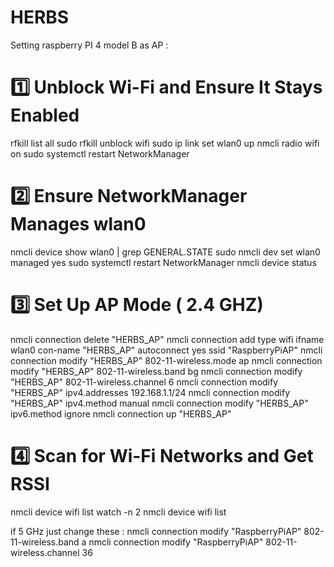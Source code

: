# HERBS

Setting raspberry PI 4 model B as AP :

# 1️⃣ Unblock Wi-Fi and Ensure It Stays Enabled
rfkill list all
sudo rfkill unblock wifi
sudo ip link set wlan0 up
nmcli radio wifi on
sudo systemctl restart NetworkManager

# 2️⃣ Ensure NetworkManager Manages wlan0
nmcli device show wlan0 | grep GENERAL.STATE
sudo nmcli dev set wlan0 managed yes
sudo systemctl restart NetworkManager
nmcli device status

# 3️⃣ Set Up AP Mode ( 2.4 GHZ)
nmcli connection delete "HERBS_AP"
nmcli connection add type wifi ifname wlan0 con-name "HERBS_AP" autoconnect yes ssid "RaspberryPiAP"
nmcli connection modify "HERBS_AP" 802-11-wireless.mode ap
nmcli connection modify "HERBS_AP" 802-11-wireless.band bg
nmcli connection modify "HERBS_AP" 802-11-wireless.channel 6
nmcli connection modify "HERBS_AP" ipv4.addresses 192.168.1.1/24
nmcli connection modify "HERBS_AP" ipv4.method manual
nmcli connection modify "HERBS_AP" ipv6.method ignore
nmcli connection up "HERBS_AP"

# 4️⃣ Scan for Wi-Fi Networks and Get RSSI
nmcli device wifi list
watch -n 2 nmcli device wifi list


if 5 GHz just change these : 
nmcli connection modify "RaspberryPiAP" 802-11-wireless.band a
nmcli connection modify "RaspberryPiAP" 802-11-wireless.channel 36
